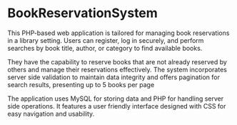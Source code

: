 # BookReservationSystem
This PHP-based web application is tailored for managing book reservations in a library setting. Users can register, log in securely, and perform searches by book title, author, or category to find available books. 

They have the capability to reserve books that are not already reserved by others and manage their reservations effectively. The system incorporates server side validation to maintain data integrity and offers pagination for search results, presenting up to 5 books per page

The application uses MySQL for storing data and PHP for handling server side operations. It features a user friendly interface designed with CSS for easy navigation and usability.
